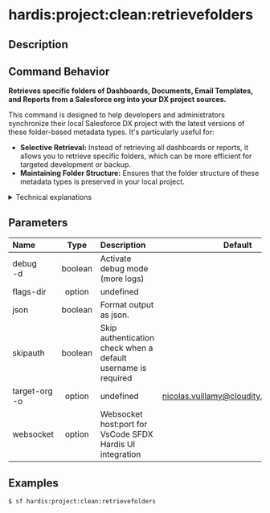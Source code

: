 <!-- This file has been generated with command 'sf hardis:doc:plugin:generate'. Please do not update it manually or it may be overwritten -->
# hardis:project:clean:retrievefolders

## Description


## Command Behavior

**Retrieves specific folders of Dashboards, Documents, Email Templates, and Reports from a Salesforce org into your DX project sources.**

This command is designed to help developers and administrators synchronize their local Salesforce DX project with the latest versions of these folder-based metadata types. It's particularly useful for:

- **Selective Retrieval:** Instead of retrieving all dashboards or reports, it allows you to retrieve specific folders, which can be more efficient for targeted development or backup.
- **Maintaining Folder Structure:** Ensures that the folder structure of these metadata types is preserved in your local project.

<details markdown="1">
<summary>Technical explanations</summary>

The command's technical implementation involves:

- **Folder Iteration:** It defines a list of folder-based metadata types (`dashboards`, `documents`, `email`, `reports`).
- **File System Check:** For each type, it checks if the corresponding folder exists in `force-app/main/default/`.
- **Recursive Retrieval:** It iterates through subfolders within these main folders. For each subfolder, it constructs and executes a `sf project retrieve start` command.
- **Salesforce CLI Integration:** It uses `sf project retrieve start -m <MetadataType>:<FolderName>` to retrieve the content of individual folders. This ensures that only the specified folder and its contents are retrieved.
- **Error Handling:** It includes basic error handling for the `execCommand` calls.
</details>


## Parameters

|Name|Type|Description|Default|Required|Options|
|:---|:--:|:----------|:-----:|:------:|:-----:|
|debug<br/>-d|boolean|Activate debug mode (more logs)||||
|flags-dir|option|undefined||||
|json|boolean|Format output as json.||||
|skipauth|boolean|Skip authentication check when a default username is required||||
|target-org<br/>-o|option|undefined|nicolas.vuillamy@cloudity.com.playnico|||
|websocket|option|Websocket host:port for VsCode SFDX Hardis UI integration||||

## Examples

```shell
$ sf hardis:project:clean:retrievefolders
```



